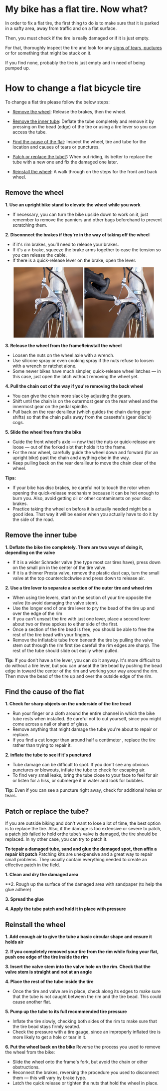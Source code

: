 
# My bike has a flat tire. Now what?

In order to fix a flat tire, the first thing to do is to make sure that it is parked in a safty area, away from traffic and on a flat surface.

Then, you must check if the tire is really damaged or if it is just empty.

For that, thoroughly inspect the tire and look for any [signs of tears, puctures](#Find-the-cause-of-the-flat) or for something that might be stuck on it.

If you find none, probably the tire is just empty and in need of being pumped up.




# How to change a flat bicycle tire

To change a flat tire please follow the below steps:

- [Remove the wheel](#Remove-the-wheel): Release the brakes, then the wheel.

- [Remove the inner tube](#Remove-the-inner-tube): Deflate the tube completely and remove it by pressing on the bead (edge) of the tire or using a tire lever so you can access the tube.

- [Find the cause of the flat](#Find-the-cause-of-the-flat): Inspect the wheel, tire and tube for the location and causes of tears or punctures.

- [Patch or replace the tube?](#Patch-or-replace-the-tube): When out riding, its better to replace the tube with a new one and fix the damaged one later.

- [Reinstall the wheel](#Reinstall-the-wheel): A walk through on the steps for the front and back wheel.



## Remove the wheel


**1. Use an upright bike stand to elevate the wheel while you work**
- If necessary, you can turn the bike upside down to work on it, just remember to remove the panniers and other bags beforehand to prevent scratching them.

**2. Disconnect the brakes if they're in the way of taking off the wheel**
- if it's rim brakes, you’ll need to release your brakes.
- If it's a v-brake, squeeze the brake arms together to ease the tension so you can release the cable.
- If there is a quick-release lever on the brake, open the lever.
<p align="center"><img src="https://github.com/MarinaDomingas/flatTire/blob/main/quick-release.jpeg" style="height: 225px; width:450px;"/></p>


**3. Release the wheel from the frameReinstall the wheel**
- Loosen the nuts on the wheel axle with a wrench. 
- Use silicone spray or even cooking spray if the nuts refuse to loosen with a wrench or ratchet alone.
- Some newer bikes have much simpler, quick-release wheel latches — in this case, just open the latch without removing the wheel yet.

**4. Pull the chain out of the way if you're removing the back wheel**
- You can give the chain more slack by adjusting the gears.
- Shift until the chain is on the outermost gear on the rear wheel and the innermost gear on the pedal spindle.
- Pull back on the rear derailleur (which guides the chain during gear shifts) so that the chain pulls away from the cassette's (gear disc's) cogs.

**5. Slide the wheel free from the bike**
- Guide the front wheel's axle — now that the nuts or quick-release are loose — out of the forked slot that holds it to the frame.
- For the rear wheel, carefully guide the wheel down and forward (for an upright bike) past the chain and anything else in the way.
- Keep pulling back on the rear derailleur to move the chain clear of the wheel.

**Tips:**
- If your bike has disc brakes, be careful not to touch the rotor when opening the quick-release mechanism because it can be hot enough to burn you. Also, avoid getting oil or other contaminants on your disc brakes.
- Practice taking the wheel on befora it is actually needed might be a good idea. That way it will be easier when you actually have to do it by the side of the road.

## Remove the inner tube

**1. Deflate the bike tire completely. There are two ways of doing it, depending on the valve**
- If it is a wider Schrader valve (the type most car tires have), press down on the small pin in the center of the tire valve.
- If it is a thinner Presta valve, remove the plastic dust cap, turn the small valve at the top counterclockwise and press down to release air.

**2. Use a tire lever to separate a section of the outer tire and wheel rim**

- When using tire levers, start on the section of your tire opposite the valve (to avoid damaging the valve stem).
- Use the longer end of one tire lever to pry the bead of the tire up and over the edge of the rim
- If you can't unseat the tire with just one lever, place a second lever about two or three spokes to either side of the first. 
- Once a section of the tire bead is free, you should be able to free the rest of the tire bead with your fingers.
- Remove the inflatable tube from beneath the tire by pulling the valve stem out through the rim first (be carefull the rim edges are sharp). The rest of the tube should slide out easily when pulled. 

**Tip:** If you don't have a tire lever, you can do it anyway. It's more difficult to do without a tire lever, but you can unseat the tire bead by pushing the bead edge in toward the center of the rim and working your way around the rim. Then move the bead of the tire up and over the outside edge of the rim. 


## Find the cause of the flat

**1. Check for sharp objects on the underside of the tire tread**
- Run your finger or a cloth around the entire channel in which the bike tube rests when installed. Be careful not to cut yourself, since you might come across a nail or shard of glass. 
- Remove anything that might damage the tube you're about to repair or replace.
- If you find a cut longer than around half a centimeter , replace the tire rather than trying to repair it.

**2. inflate the tube to see if it's punctured**
- Tube damage can be difficult to spot. If you don't see any obvious punctures or blowouts, inflate the tube to check for escaping air.
- To find very small leaks, bring the tube close to your face to feel for air or listen for a hiss, or submerge it in water and look for bubbles.

**Tip:** Even if you can see a puncture right away, check for additional holes or tears.



## Patch or replace the tube?

If you are outside biking and don't want to lose a lot of time, the best option is to replace the tire.
Also, if the damage is too extensive or severe to patch, a patch job failed to hold orthe tube’s valve is damaged, the tire should be replaced.
In ny other case, you can try to patch it.

**To tepair a damaged tube, sand and glue the damaged spot, then affix a repair kit patch**
Patching kits are unexpensive and a great way to repair small problems. They usually contain everything needed to create an effective patch in the field.

**1. Clean and dry the damaged area**

**2. Rough up the surface of the damaged area with sandpaper (to help the glue adhere)

**3. Spread the glue**

**4. Apply the tube patch and hold it in place with pressure**


## Reinstall the wheel

**1. Add enough air to give the tube a basic circular shape and ensure it holds air**

**2. If you completely removed your tire from the rim while fixing your flat, push one edge of the tire inside the rim**

**3. Insert the valve stem into the valve hole on the rim. Check that the valve stem is straight and not at an angle**

**4. Place the rest of the tube inside the tire**

- Once the tire and valve are in place, check along its edges to make sure that the tube is not caught between the rim and the tire bead. This could cause another flat.


**5. Pump up the tube to its full recommended tire pressure**
- Inflate the tire slowly, checking both sides of the rim to make sure that the tire bead stays firmly seated.
- Check the pressure with a tire gauge, since an improperly inflated tire is more likely to get a hole or tear in it.

**6. Put the wheel back on the bike**
Reverse the process you used to remove the wheel from the bike:
- Slide the wheel onto the frame's fork, but avoid the chain or other obstructions.
- Reconnect the brakes, reversing the procedure you used to disconnect them — this will vary by brake type.
- Latch the quick release or tighten the nuts that hold the wheel in place.


